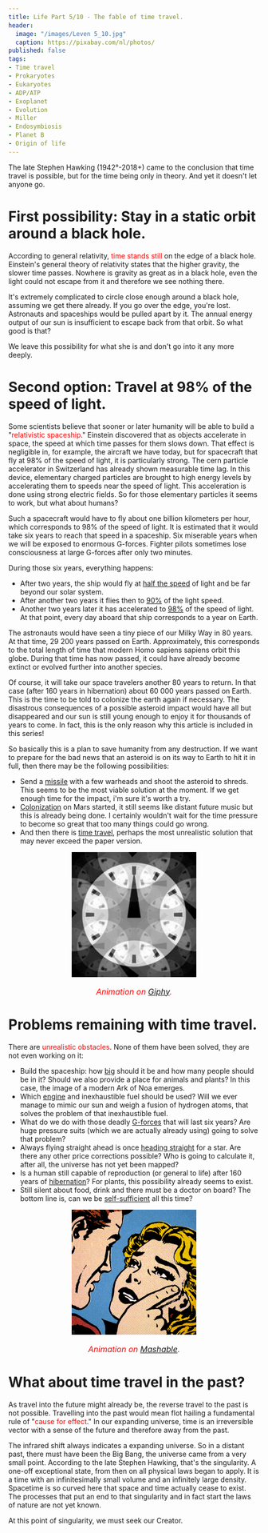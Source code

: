 ```yaml
---
title: Life Part 5/10 - The fable of time travel.
header:
  image: "/images/Leven 5_10.jpg"
  caption: https://pixabay.com/nl/photos/
published: false
tags:
- Time travel
- Prokaryotes
- Eukaryotes
- ADP/ATP
- Exoplanet
- Evolution
- Miller
- Endosymbiosis
- Planet B
- Origin of life
---
```


The late Stephen Hawking (1942°-2018+) came to the conclusion that time travel is possible, but for the time being only in theory. And yet it doesn't let anyone go.

# First possibility: Stay in a static orbit around a black hole.

According to general relativity, <span style="color: red;">time stands still</span> on the edge of a black hole. Einstein's general theory of relativity states that the higher gravity, the slower time passes. Nowhere is gravity as great as in a black hole, even the light could not escape from it and therefore we see nothing there. 

It's extremely complicated to circle close enough around a black hole, assuming we get there already. If you go over the edge, you're lost. Astronauts and spaceships would be pulled apart by it. The annual energy output of our sun is insufficient to escape back from that orbit. So what good is that?

We leave this possibility for what she is and don't go into it any more deeply.

# Second option: Travel at 98% of the speed of light.

Some scientists believe that sooner or later humanity will be able to build a "<span style="color: red;">relativistic spaceship</span>." Einstein discovered that as objects accelerate in space, the speed at which time passes for them slows down. That effect is negligible in, for example, the aircraft we have today, but for spacecraft that fly at 98% of the speed of light, it is particularly strong. The cern particle accelerator in Switzerland has already shown measurable time lag. In this device, elementary charged particles are brought to high energy levels by accelerating them to speeds near the speed of light. This acceleration is done using strong electric fields. So for those elementary particles it seems to work, but what about humans?

Such a spacecraft would have to fly about one billion kilometers per hour, which corresponds to 98% of the speed of light. It is estimated that it would take six years to reach that speed in a spaceship. Six miserable years when we will be exposed to enormous G-forces. Fighter pilots sometimes lose consciousness at large G-forces after only two minutes.

During those six years, everything happens:
* After two years, the ship would fly at <u>half the speed</u> of light and be far beyond our solar system. 
* After another two years it flies then to <u>90%</u> of the light speed.    
* Another two years later it has accelerated to <u>98%</u> of the speed of light. At that point, every day aboard that ship corresponds to a year on Earth. 

The astronauts would have seen a tiny piece of our Milky Way in 80 years. At that time, 29 200 years passed on Earth. Approximately, this corresponds to the total length of time that modern Homo sapiens sapiens orbit this globe. During that time has now passed, it could have already become extinct or evolved further into another species.

Of course, it will take our space travelers another 80 years to return. In that case (after 160 years in hibernation) about 60 000 years passed on Earth. This is the time to be told to colonize the earth again if necessary. The disastrous consequences of a possible asteroid impact would have all but disappeared and our sun is still young enough to enjoy it for thousands of years to come. In fact, this is the only reason why this article is included in this series!

So basically this is a plan to save humanity from any destruction. If we want to prepare for the bad news that an asteroid is on its way to Earth to hit it in full, then there may be the following possibilities:
- Send a <u>missile</u> with a few warheads and shoot the asteroid to shreds. This seems to be the most viable solution at the moment. If we get enough time for the impact, i'm sure it's worth a try.
- <u>Colonization</u> on Mars started, it still seems like distant future music but this is already being done. I certainly wouldn't wait for the time pressure to become so great that too many things could go wrong.
- And then there is <u>time travel</u>, perhaps the most unrealistic solution that may never exceed the paper version.

<div align="center"><img src="/images/Tijdreizen.gif" alt="" width="250" height="250"></div>

<p style="text-align: center; font-size: 12pt;"><span style="color: red;"><i>Animation on <a href="https://giphy.com/gifs/time-clock-infinity-3oxRmvU3GAJay6F60g">Giphy</a>.</i></span></p>

# Problems remaining with time travel.

There are <span style="color: red;">unrealistic obstacles</span>. None of them have been solved, they are not even working on it:
* Build the spaceship: how <u>big</u> should it be and how many people should be in it? Should we also provide a place for animals and plants? In this case, the image of a modern Ark of Noa emerges. 
* Which <u>engine</u> and inexhaustible fuel should be used? Will we ever manage to mimic our sun and weigh a fusion of hydrogen atoms, that solves the problem of that inexhaustible fuel.
* What do we do with those deadly <u>G-forces</u> that will last six years? Are huge pressure suits (which we are actually already using) going to solve that problem?
* Always flying straight ahead is once <u>heading straight</u> for a star. Are there any other price corrections possible? Who is going to calculate it, after all, the universe has not yet been mapped?
* Is a human still capable of reproduction (or general to life) after 160 years of <u>hibernation</u>? For plants, this possibility already seems to exist.
* Still silent about food, drink and there must be a doctor on board? The bottom line is, can we be <u>self-sufficient</u> all this time?

<div align="center"><img src="/images/Tijdreizen bis.gif" alt="" width="250" height="250"></div>

<p style="text-align: center; font-size: 12pt;"><span style="color: red;"><i>Animation on  <a href="https://mondrian.mashable.com/uploads%252Fcard%252Fimage%252F763905%252Ff3e07421-4fe4-4225-b005-9d2318949dab.gif%252Ffull-fit-in__950x534.gif?signature=FkznMMuCZGRgN18R2r932C75Fz4=&source=https%3A%2F%2Fblueprint-api-production.s3.amazonaws.com">Mashable</a>.</i></span></p>

# What about time travel in the past?

As travel into the future might already be, the reverse travel to the past is not possible. Travelling into the past would mean flot hailing a fundamental rule of "<span style="color: red;">cause for effect</span>." In our expanding universe, time is an irreversible vector with a sense of the future and therefore away from the past.
                                                                                                          
The infrared shift always indicates a expanding universe. So in a distant past, there must have been the Big Bang, the universe came from a very small point. According to the late Stephen Hawking, that's the singularity. A one-off exceptional state, from then on all physical laws began to apply. It is a time with an infinitesimally small volume and an infinitely large density. Spacetime is so curved here that space and time actually cease to exist. The processes that put an end to that singularity and in fact start the laws of nature are not yet known.

At this point of singularity, we must seek our Creator.
